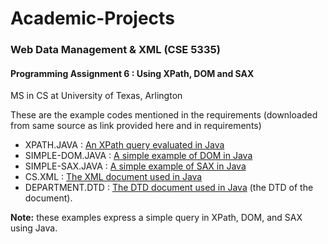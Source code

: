 # Academic-Projects
### Web Data Management & XML (CSE 5335)
#### Programming Assignment 6 : Using XPath, DOM and SAX
MS in CS at University of Texas, Arlington

These are the example codes mentioned in the requirements (downloaded from same source as link provided here and in requirements)

* XPATH.JAVA : [An XPath query evaluated in Java](http://lambda.uta.edu/cse5335/spring14/examples/xpath.java)
* SIMPLE-DOM.JAVA : [A simple example of DOM in Java](http://lambda.uta.edu/cse5335/spring14/examples/simple-dom.java)
* SIMPLE-SAX.JAVA : [A simple example of SAX in Java](http://lambda.uta.edu/cse5335/spring14/examples/simple-sax.java)
* CS.XML : [The XML document used in Java](http://lambda.uta.edu/cse5335/spring14/examples/cs.xml)
* DEPARTMENT.DTD : [The DTD document used in Java](http://lambda.uta.edu/cse5335/spring14/examples/department.dtd) (the DTD of the document). 

**Note:** these examples express a simple query in XPath, DOM, and SAX using Java.